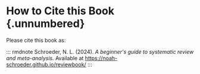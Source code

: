 # How to Cite this Book {.unnumbered}

Please cite this book as:

::: rmdnote
Schroeder, N. L. (2024). *A beginner's guide to systematic review and meta-analysis.* Available at https://noah-schroeder.github.io/reviewbook/ 
:::
